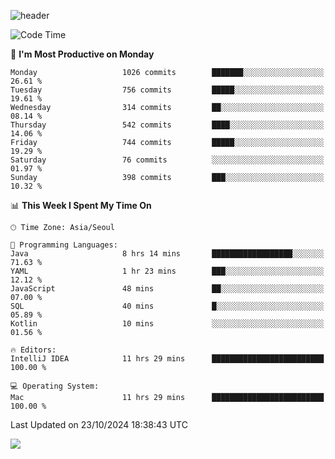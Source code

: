 ![header](https://capsule-render.vercel.app/api?type=Egg&color=timeAuto&height=300&section=header&text=PoPo&fontSize=90&animation=fadeIn)

  <!--START_SECTION:waka-->
![Code Time](http://img.shields.io/badge/Code%20Time-2%2C064%20hrs%2018%20mins-blue)

📅 **I'm Most Productive on Monday** 

```text
Monday                   1026 commits        ███████░░░░░░░░░░░░░░░░░░   26.61 % 
Tuesday                  756 commits         █████░░░░░░░░░░░░░░░░░░░░   19.61 % 
Wednesday                314 commits         ██░░░░░░░░░░░░░░░░░░░░░░░   08.14 % 
Thursday                 542 commits         ████░░░░░░░░░░░░░░░░░░░░░   14.06 % 
Friday                   744 commits         █████░░░░░░░░░░░░░░░░░░░░   19.29 % 
Saturday                 76 commits          ░░░░░░░░░░░░░░░░░░░░░░░░░   01.97 % 
Sunday                   398 commits         ███░░░░░░░░░░░░░░░░░░░░░░   10.32 % 
```


📊 **This Week I Spent My Time On** 

```text
🕑︎ Time Zone: Asia/Seoul

💬 Programming Languages: 
Java                     8 hrs 14 mins       ██████████████████░░░░░░░   71.63 % 
YAML                     1 hr 23 mins        ███░░░░░░░░░░░░░░░░░░░░░░   12.12 % 
JavaScript               48 mins             ██░░░░░░░░░░░░░░░░░░░░░░░   07.00 % 
SQL                      40 mins             █░░░░░░░░░░░░░░░░░░░░░░░░   05.89 % 
Kotlin                   10 mins             ░░░░░░░░░░░░░░░░░░░░░░░░░   01.56 % 

🔥 Editors: 
IntelliJ IDEA            11 hrs 29 mins      █████████████████████████   100.00 % 

💻 Operating System: 
Mac                      11 hrs 29 mins      █████████████████████████   100.00 % 
```


 Last Updated on 23/10/2024 18:38:43 UTC
<!--END_SECTION:waka-->



<img src="https://capsule-render.vercel.app/api?type=Egg&color=timeAuto&height=300&section=footer&text=PoPo&fontSize=90&animation=fadeIn&reversal=true" />
